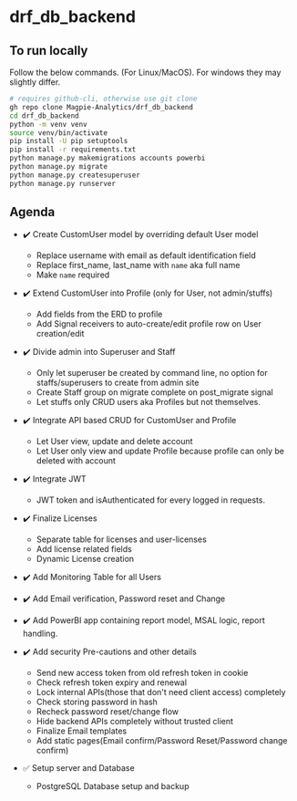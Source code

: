 # **drf_db_backend**

## To run locally

Follow the below commands. (For Linux/MacOS). For windows they may slightly differ.

```bash
# requires github-cli, otherwise use git clone
gh repo clone Magpie-Analytics/drf_db_backend
cd drf_db_backend
python -m venv venv
source venv/bin/activate
pip install -U pip setuptools
pip install -r requirements.txt
python manage.py makemigrations accounts powerbi
python manage.py migrate
python manage.py createsuperuser
python manage.py runserver
```

## Agenda

- :heavy_check_mark: Create CustomUser model by overriding default User model

  - Replace username with email as default identification field
  - Replace first_name, last_name with `name` aka full name
  - Make `name` required

- :heavy_check_mark: Extend CustomUser into Profile (only for User, not admin/stuffs)

  - Add fields from the ERD to profile
  - Add Signal receivers to auto-create/edit profile row on User creation/edit

- :heavy_check_mark: Divide admin into Superuser and Staff

  - Only let superuser be created by command line, no option for staffs/superusers to create from admin site
  - Create Staff group on migrate complete on post_migrate signal
  - Let stuffs only CRUD users aka Profiles but not themselves.

- :heavy_check_mark: Integrate API based CRUD for CustomUser and Profile

  - Let User view, update and delete account
  - Let User only view and update Profile because profile can only be deleted with account

- :heavy_check_mark: Integrate JWT

  - JWT token and isAuthenticated for every logged in requests.

- :heavy_check_mark: Finalize Licenses

  - Separate table for licenses and user-licenses
  - Add license related fields
  - Dynamic License creation

- :heavy_check_mark: Add Monitoring Table for all Users

- :heavy_check_mark: Add Email verification, Password reset and Change

- :heavy_check_mark: Add PowerBI app containing report model, MSAL logic, report handling.

- :heavy_check_mark: Add security Pre-cautions and other details

  - Send new access token from old refresh token in cookie
  - Check refresh token expiry and renewal
  - Lock internal APIs(those that don't need client access) completely
  - Check storing password in hash
  - Recheck password reset/change flow
  - Hide backend APIs completely without trusted client
  - Finalize Email templates
  - Add static pages(Email confirm/Password Reset/Password change confirm)

- :white_check_mark: Setup server and Database
  - PostgreSQL Database setup and backup
